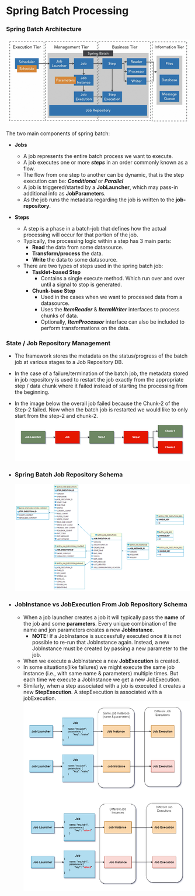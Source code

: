 # Spring Batch Processing

### Spring Batch Architecture
![Spring Batch Architecture](notes/1%20Spring%20Batch%20Architecture.png)

The two main components of spring batch:
* **Jobs**
  * A job represents the entire batch process we want to execute.
  * A job executes one or more **_steps_** in an order commonly known as a flow.
  * The flow from one step to another can be dynamic, that is the step execution can be: _**Conditional**_ or _**Parallel**_
  * A job is triggered/started by a **JobLauncher**, which may pass-in additional info as **JobParameters**.
  * As the job runs the metadata regarding the job is written to the **job-repository**.
  
* **Steps**
  * A step is a phase in a batch-job that defines how the actual processing will occur for that portion of the job.
  * Typically, the processing logic within a step has 3 main parts:
    * **Read** the data from some datasource.
    * **Transform/process** the data.
    * **Write** the data to some datasource.
  * There are two types of steps used in the spring batch job:
    * **Tasklet-based Step** 
      * Contains a single execute method. Which run over and over until a signal to stop is generated.
    * **Chunk-base Step**
      * Used in the cases when we want to processed data from a datasource.
      * Uses the **_ItemReader_** & **_ItermWriter_** interfaces to process chunks of data.
      * Optionally, **_ItemProcessor_** interface can also be included to perform transformations on the data.

### State / Job Repository  Management
* The framework stores the metadata on the status/progress of the batch job at various stages to a Job Repository DB.
* In the case of a failure/termination of the batch job, the metadata stored in job repository is used to restart the job exactly from the appropriate step / data chunk where it failed instead of starting the processing from the beginning.
* In the image below the overall job failed because the Chunk-2 of the Step-2 failed. Now when the batch job is restarted we would like to only start from the step-2 and chunk-2.  
  ![Failed Step in Job](notes/2.%20Failed%20Step%20in%20Job.png)

* ### Spring Batch Job Repository Schema
  ![Job Repository Schema](notes/3.%20Spring%20Batch%20Job%20Repository%20Schema.png)

* ### JobInstance vs JobExecution From Job Repository Schema
  * When a job launcher creates a job it will typically pass the **name** of the job and some **parameters**. Every unique combination of the name and jon parameters creates a new **JobInstance**.
    * **NOTE:** If a JobInstance is successfully executed once it is not possible to re-run that JobInstance again. Instead, a new JobInstance must be created by passing a new parameter to the job. 
  * When we execute a JobInstance a new **JobExecution** is created.
  * In some situations(like failures) we might execute the same job instance (i.e., with same name & parameters) multiple times. But each time we execute a JobInstance we get a new JobExecution.
  * Similarly, when a step associated with a job is executed it creates a new **StepExecution**. A stepExecution is associated with a jobExecution.
  ![Spring Batch Architecture](notes/4.%20Job%20Instance%20Vs%20Execution.png)
